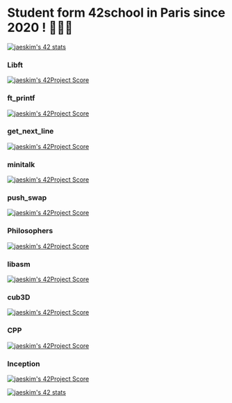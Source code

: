 # Student form 42school in Paris since 2020 ! 🏄🏻‍♀️

[![jaeskim's 42 stats](https://badge42.herokuapp.com/api/stats/jurichar?privacyName=true&privacyEmail=true)](https://github.com/jurichar)

### Libft

[![jaeskim's 42Project Score](https://badge42.herokuapp.com/api/project/jurichar/Libft)](https://github.com/JaeSeoKim/badge42)

### ft_printf

[![jaeskim's 42Project Score](https://badge42.herokuapp.com/api/project/jurichar/ft_printf)](https://github.com/JaeSeoKim/badge42)

### get_next_line

[![jaeskim's 42Project Score](https://badge42.herokuapp.com/api/project/jurichar/get_next_line)](https://github.com/JaeSeoKim/badge42)

### minitalk

[![jaeskim's 42Project Score](https://badge42.herokuapp.com/api/project/jurichar/minitalk)](https://github.com/JaeSeoKim/badge42)

### push_swap

[![jaeskim's 42Project Score](https://badge42.herokuapp.com/api/project/jurichar/push_swap)](https://github.com/JaeSeoKim/badge42)

### Philosophers 

[![jaeskim's 42Project Score](https://badge42.herokuapp.com/api/project/jurichar/Philosophers)](https://github.com/JaeSeoKim/badge42)

### libasm 

[![jaeskim's 42Project Score](https://badge42.herokuapp.com/api/project/jurichar/libasm)](https://github.com/JaeSeoKim/badge42)

### cub3D 

[![jaeskim's 42Project Score](https://badge42.herokuapp.com/api/project/jurichar/cub3d)](https://github.com/JaeSeoKim/badge42)

### CPP 

[![jaeskim's 42Project Score](https://badge42.herokuapp.com/api/project/jurichar/CPP00)](https://github.com/JaeSeoKim/badge42)

### Inception 

[![jaeskim's 42Project Score](https://badge42.herokuapp.com/api/project/jurichar/Inception)](https://github.com/JaeSeoKim/badge42)

[![jaeskim's 42 stats](https://badge42.herokuapp.com/api/stats/jurichar?privacyName=true&privacyEmail=true&cursus=C%20Piscine)](https://github.com/JaeSeoKim/badge42)
